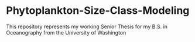 # Phytoplankton-Size-Class-Modeling
This repository represents my working Senior Thesis for my B.S. in Oceanography from the University of Washington
